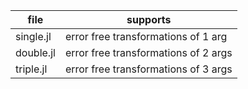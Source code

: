 | file | supports |
|------|----------|
| single.jl| error free transformations of 1 arg |
| double.jl| error free transformations of 2 args |
| triple.jl | error free transformations of 3 args |

